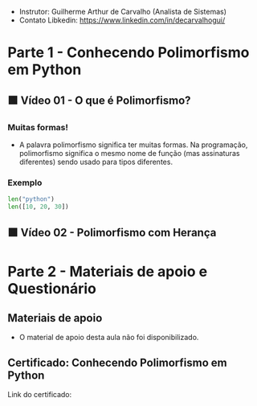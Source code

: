 - Instrutor: Guilherme Arthur de Carvalho (Analista de Sistemas)
- Contato Libkedin: https://www.linkedin.com/in/decarvalhogui/

# Parte 1 -  Conhecendo Polimorfismo em Python

## 🟩 Vídeo 01 - O que é Polimorfismo?

### Muitas formas!

- A palavra polimorfismo significa ter muitas formas. Na programação, polimorfismo significa o mesmo nome de função (mas assinaturas diferentes) sendo usado para tipos diferentes.

### Exemplo

```python
len("python")
len([10, 20, 30])
```




## 🟩 Vídeo 02 - Polimorfismo com Herança

# Parte 2 - Materiais de apoio e Questionário

## Materiais de apoio

- O material de apoio desta aula não foi disponibilizado.

## Certificado: Conhecendo Polimorfismo em Python
Link do certificado: 